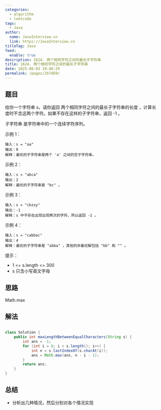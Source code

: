 ```yaml
---
categories: 
  - algorithm
  - leetcode
tags: 
  - Java
author: 
  name: JavaInterview.cn
  link: https://JavaInterview.cn
titleTag: Java
feed: 
  enable: true
description: 1624. 两个相同字符之间的最长子字符串
title: 1624. 两个相同字符之间的最长子字符串
date: 2025-06-03 19:40:29
permalink: /pages/2b7d69/
---
```


## 题目

给你一个字符串 s，请你返回 两个相同字符之间的最长子字符串的长度 ，计算长度时不含这两个字符。如果不存在这样的子字符串，返回 -1 。

子字符串 是字符串中的一个连续字符序列。



示例 1：

    输入：s = "aa"
    输出：0
    解释：最优的子字符串是两个 'a' 之间的空子字符串。
示例 2：

    输入：s = "abca"
    输出：2
    解释：最优的子字符串是 "bc" 。
示例 3：

    输入：s = "cbzxy"
    输出：-1
    解释：s 中不存在出现出现两次的字符，所以返回 -1 。
示例 4：

    输入：s = "cabbac"
    输出：4
    解释：最优的子字符串是 "abba" ，其他的非最优解包括 "bb" 和 "" 。


提示：

* 1 <= s.length <= 300
* s 只含小写英文字母

## 思路

Math.max

## 解法
```java

class Solution {
    public int maxLengthBetweenEqualCharacters(String s) {
        int ans = -1;
        for (int i = 0; i < s.length(); i++) {
            int n = s.lastIndexOf(s.charAt(i));
            ans = Math.max(ans, n - i - 1);
        }
        return ans;
    }
}
```

## 总结

- 分析出几种情况，然后分别对各个情况实现 

